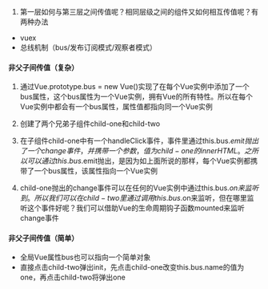 1. 第一层如何与第三层之间传值呢？相同层级之间的组件又如何相互传值呢？有两种办法
- vuex
- 总线机制（bus/发布订阅模式/观察者模式）

#### 非父子间传值（复杂）
1. 通过Vue.prototype.bus = new Vue()实现了在每个Vue实例中添加了一个bus属性，这个bus属性为一个Vue实例，拥有Vue的所有特性。所以在每个Vue实例中都会有一个bus属性，属性值都指向同一个Vue实例

2. 创建了两个兄弟子组件child-one和child-two

3. 在子组件child-one中有一个handleClick事件，事件里通过this.bus.$emit抛出了一个change事件，并携带一个参数，值为child-one的innerHTML。之所以可以通过this.bus.$emit抛出，是因为如上面所说的那样，每个Vue实例都携带了一个bus属性，该属性指向一个Vue实例

4. child-one抛出的change事件可以在任何的Vue实例中通过this.bus.$on来监听到。所以我们可以在child-two里通过调用this.bus.$on来监听，但在哪里监听这个事件好呢？我们可以借助Vue的生命周期钩子函数mounted来监听change事件

#### 非父子间传值（简单）
- 全局Vue属性bus也可以指向一个简单对象
- 直接点击child-two弹出init，先点击child-one改变this.bus.name的值为one，再点击child-two将弹出one
